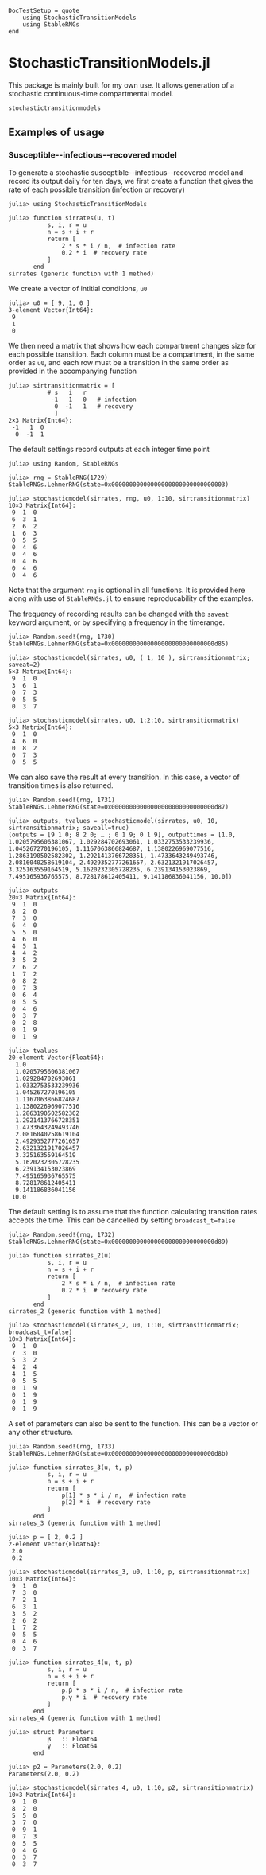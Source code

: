 
```@meta
DocTestSetup = quote
    using StochasticTransitionModels
    using StableRNGs 
end
```

# StochasticTransitionModels.jl

This package is mainly built for my own use. It allows generation of a stochastic continuous-time compartmental model.

```@docs
stochastictransitionmodels
```

## Examples of usage 

### Susceptible--infectious--recovered model 

To generate a stochastic susceptible--infectious--recovered model and record its output daily for ten days, we first create a function that gives the rate of each possible transition (infection or recovery)

```jldoctest label
julia> using StochasticTransitionModels

julia> function sirrates(u, t)
           s, i, r = u
           n = s + i + r
           return [
               2 * s * i / n,  # infection rate
               0.2 * i  # recovery rate
           ]
       end
sirrates (generic function with 1 method)
```

We create a vector of intitial conditions, `u0`

```jldoctest label
julia> u0 = [ 9, 1, 0 ]
3-element Vector{Int64}:
 9
 1
 0
```

We then need a matrix that shows how each compartment changes size for each possible transition. Each column must be a compartment, in the same order as `u0`, and each row must be a transition in the same order as provided in the accompanying function 

```jldoctest label
julia> sirtransitionmatrix = [
           # s   i   r
            -1   1   0   # infection
             0  -1   1   # recovery
             ]
2×3 Matrix{Int64}:
 -1   1  0
  0  -1  1
```

The default settings record outputs at each integer time point 

```jldoctest label
julia> using Random, StableRNGs

julia> rng = StableRNG(1729)
StableRNGs.LehmerRNG(state=0x00000000000000000000000000000003)

julia> stochasticmodel(sirrates, rng, u0, 1:10, sirtransitionmatrix)
10×3 Matrix{Int64}:
 9  1  0
 6  3  1
 2  6  2
 1  6  3
 0  5  5
 0  4  6
 0  4  6
 0  4  6
 0  4  6
 0  4  6
```

Note that the argument `rng` is optional in all functions. It is provided here along with use of `StableRNGs.jl` to ensure reproducability of the examples.

The frequency of recording results can be changed with the `saveat` keyword argument, or by specifying a frequency in the timerange.

```jldoctest label
julia> Random.seed!(rng, 1730)
StableRNGs.LehmerRNG(state=0x00000000000000000000000000000d85)

julia> stochasticmodel(sirrates, u0, ( 1, 10 ), sirtransitionmatrix; saveat=2)
5×3 Matrix{Int64}:
 9  1  0
 3  6  1
 0  7  3
 0  5  5
 0  3  7

julia> stochasticmodel(sirrates, u0, 1:2:10, sirtransitionmatrix)
5×3 Matrix{Int64}:
 9  1  0
 4  6  0
 0  8  2
 0  7  3
 0  5  5
```

We can also save the result at every transition. In this case, a vector of transition times is also returned.

```jldoctest label
julia> Random.seed!(rng, 1731)
StableRNGs.LehmerRNG(state=0x00000000000000000000000000000d87)

julia> outputs, tvalues = stochasticmodel(sirrates, u0, 10, sirtransitionmatrix; saveall=true)        
(outputs = [9 1 0; 8 2 0; … ; 0 1 9; 0 1 9], outputtimes = [1.0, 1.0205795606381067, 1.029284702693061, 1.0332753533239936, 1.045267270196105, 1.1167063866824687, 1.1380226969077516, 1.2863190502582302, 1.2921413766728351, 1.4733643249493746, 2.0816040258619104, 2.4929352777261657, 2.6321321917026457, 3.325163559164519, 5.1620232305728235, 6.239134153023869, 7.495165936765575, 8.728178612405411, 9.141186836041156, 10.0])

julia> outputs
20×3 Matrix{Int64}:
 9  1  0
 8  2  0
 7  3  0
 6  4  0
 5  5  0
 4  6  0
 4  5  1
 4  4  2
 3  5  2
 2  6  2
 1  7  2
 0  8  2
 0  7  3
 0  6  4
 0  5  5
 0  4  6
 0  3  7
 0  2  8
 0  1  9
 0  1  9

julia> tvalues
20-element Vector{Float64}:
  1.0
  1.0205795606381067
  1.029284702693061
  1.0332753533239936
  1.045267270196105
  1.1167063866824687
  1.1380226969077516
  1.2863190502582302
  1.2921413766728351
  1.4733643249493746
  2.0816040258619104
  2.4929352777261657
  2.6321321917026457
  3.325163559164519
  5.1620232305728235
  6.239134153023869
  7.495165936765575
  8.728178612405411
  9.141186836041156
 10.0
```

The default setting is to assume that the function calculating transition rates accepts the time. This can be cancelled by setting `broadcast_t=false` 

```jldoctest label
julia> Random.seed!(rng, 1732)
StableRNGs.LehmerRNG(state=0x00000000000000000000000000000d89)

julia> function sirrates_2(u)
           s, i, r = u
           n = s + i + r
           return [
               2 * s * i / n,  # infection rate
               0.2 * i  # recovery rate
           ]
       end
sirrates_2 (generic function with 1 method)

julia> stochasticmodel(sirrates_2, u0, 1:10, sirtransitionmatrix; broadcast_t=false)
10×3 Matrix{Int64}:
 9  1  0
 7  3  0
 5  3  2
 4  2  4
 4  1  5
 0  5  5
 0  1  9
 0  1  9
 0  1  9
 0  1  9
```

A set of parameters can also be sent to the function. This can be a vector or any other structure. 

```jldoctest label
julia> Random.seed!(rng, 1733)
StableRNGs.LehmerRNG(state=0x00000000000000000000000000000d8b)

julia> function sirrates_3(u, t, p)
           s, i, r = u
           n = s + i + r
           return [
               p[1] * s * i / n,  # infection rate
               p[2] * i  # recovery rate
           ]
       end
sirrates_3 (generic function with 1 method)

julia> p = [ 2, 0.2 ]
2-element Vector{Float64}:
 2.0
 0.2

julia> stochasticmodel(sirrates_3, u0, 1:10, p, sirtransitionmatrix)
10×3 Matrix{Int64}:
 9  1  0
 7  3  0
 7  2  1
 6  3  1
 3  5  2
 2  6  2
 1  7  2
 0  5  5
 0  4  6
 0  3  7

julia> function sirrates_4(u, t, p)
           s, i, r = u
           n = s + i + r
           return [
               p.β * s * i / n,  # infection rate
               p.γ * i  # recovery rate
           ]
       end
sirrates_4 (generic function with 1 method)

julia> struct Parameters
           β   :: Float64
           γ   :: Float64
       end

julia> p2 = Parameters(2.0, 0.2)
Parameters(2.0, 0.2)

julia> stochasticmodel(sirrates_4, u0, 1:10, p2, sirtransitionmatrix)
10×3 Matrix{Int64}:
 9  1  0
 8  2  0
 5  5  0
 3  7  0
 0  9  1
 0  7  3
 0  5  5
 0  4  6
 0  3  7
 0  3  7
```

